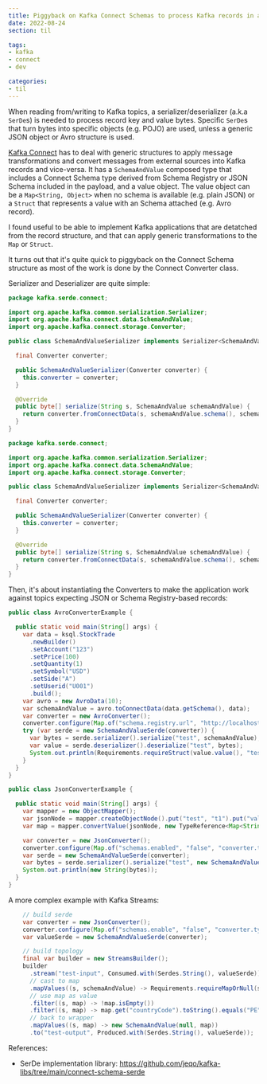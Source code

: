 ```yaml
---
title: Piggyback on Kafka Connect Schemas to process Kafka records in a generic way
date: 2022-08-24
section: til

tags:
- kafka
- connect
- dev

categories:
- til
---
```


When reading from/writing to Kafka topics, a serializer/deserializer (a.k.a `SerDe`s) is needed to process record key and value bytes.
Specific `SerDe`s that turn bytes into specific objects (e.g. POJO) are used, unless a generic JSON object or Avro structure is used.

[Kafka Connect](https://kafka.apache.org/documentation/#connect)
has to deal with generic structures to apply message transformations and convert messages from external sources into Kafka records and vice-versa.
It has a `SchemaAndValue` composed type that includes a Connect Schema type derived from Schema Registry or JSON Schema included in the payload,
and a value object.
The value object can be a `Map<String, Object>` when no schema is available (e.g. plain JSON) 
or a `Struct` that represents a value with an Schema attached (e.g. Avro record).

I found useful to be able to implement Kafka applications that are detatched from the record structure,
and that can apply generic transformations to the `Map` or `Struct`.

<!-- more -->

It turns out that it's quite quick to piggyback on the Connect Schema structure as most of the work is done by the Connect Converter class.

Serializer and Deserializer are quite simple:

```java
package kafka.serde.connect;

import org.apache.kafka.common.serialization.Serializer;
import org.apache.kafka.connect.data.SchemaAndValue;
import org.apache.kafka.connect.storage.Converter;

public class SchemaAndValueSerializer implements Serializer<SchemaAndValue> {

  final Converter converter;

  public SchemaAndValueSerializer(Converter converter) {
    this.converter = converter;
  }

  @Override
  public byte[] serialize(String s, SchemaAndValue schemaAndValue) {
    return converter.fromConnectData(s, schemaAndValue.schema(), schemaAndValue.value());
  }
}
```

```java
package kafka.serde.connect;

import org.apache.kafka.common.serialization.Serializer;
import org.apache.kafka.connect.data.SchemaAndValue;
import org.apache.kafka.connect.storage.Converter;

public class SchemaAndValueSerializer implements Serializer<SchemaAndValue> {

  final Converter converter;

  public SchemaAndValueSerializer(Converter converter) {
    this.converter = converter;
  }

  @Override
  public byte[] serialize(String s, SchemaAndValue schemaAndValue) {
    return converter.fromConnectData(s, schemaAndValue.schema(), schemaAndValue.value());
  }
}
```

Then, it's about instantiating the Converters to make the application work against topics expecting JSON or Schema Registry-based records:

```java
public class AvroConverterExample {

  public static void main(String[] args) {
    var data = ksql.StockTrade
      .newBuilder()
      .setAccount("123")
      .setPrice(100)
      .setQuantity(1)
      .setSymbol("USD")
      .setSide("A")
      .setUserid("U001")
      .build();
    var avro = new AvroData(10);
    var schemaAndValue = avro.toConnectData(data.getSchema(), data);
    var converter = new AvroConverter();
    converter.configure(Map.of("schema.registry.url", "http://localhost:8081"), false);
    try (var serde = new SchemaAndValueSerde(converter)) {
      var bytes = serde.serializer().serialize("test", schemaAndValue);
      var value = serde.deserializer().deserialize("test", bytes);
      System.out.println(Requirements.requireStruct(value.value(), "test").get("account"));
    }
  }
}
```

```java
public class JsonConverterExample {

  public static void main(String[] args) {
    var mapper = new ObjectMapper();
    var jsonNode = mapper.createObjectNode().put("test", "t1").put("value", "v1");
    var map = mapper.convertValue(jsonNode, new TypeReference<Map<String, Object>>() {});

    var converter = new JsonConverter();
    converter.configure(Map.of("schemas.enabled", "false", "converter.type", "value"));
    var serde = new SchemaAndValueSerde(converter);
    var bytes = serde.serializer().serialize("test", new SchemaAndValue(null, map));
    System.out.println(new String(bytes));
  }
}
```

A more complex example with Kafka Streams:

```java
    // build serde
    var converter = new JsonConverter();
    converter.configure(Map.of("schemas.enable", "false", "converter.type", "value"));
    var valueSerde = new SchemaAndValueSerde(converter);

    // build topology
    final var builder = new StreamsBuilder();
    builder
      .stream("test-input", Consumed.with(Serdes.String(), valueSerde))
      // cast to map
      .mapValues((s, schemaAndValue) -> Requirements.requireMapOrNull(schemaAndValue.value(), "testing")) 
      // use map as value
      .filter((s, map) -> !map.isEmpty())
      .filter((s, map) -> map.get("countryCode").toString().equals("PE")) 
      // back to wrapper
      .mapValues((s, map) -> new SchemaAndValue(null, map))
      .to("test-output", Produced.with(Serdes.String(), valueSerde));
```

References:

- SerDe implementation library: <https://github.com/jeqo/kafka-libs/tree/main/connect-schema-serde>
